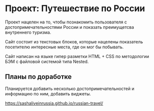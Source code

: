 # Проект: Путешествие по России

Проект нацелен на то, чтобы познакомить пользователя с достопримечательностями России и показать преимущетсва внутреннего туризма.  
  
Сайт состоит из текстовых блоков, которые нацелены показатель посетителю интересные места, где он мог бы побывать.   
  
Сайт написан на языке гипер разметки HTML + CSS по методологии БЭМ c файловой системой типа Nested.  
  
## Планы по доработке  
Планируется добавить несколько достопримечательностей и информацию по ним, добавить виджеты.

https://sashaliveinrussia.github.io/russian-travel/